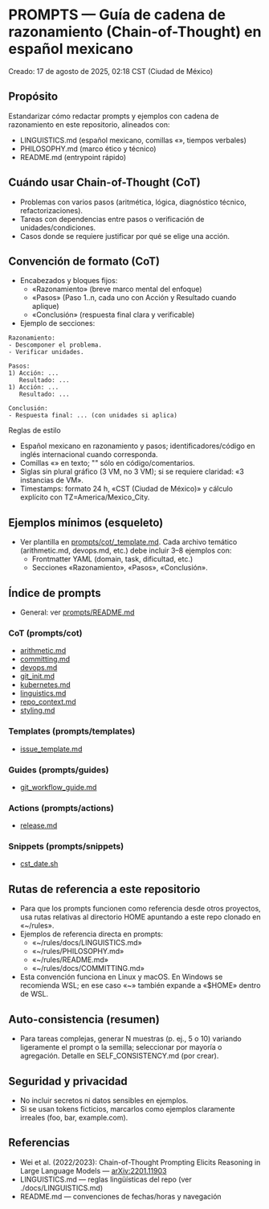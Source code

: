 # PROMPTS — Guía de cadena de razonamiento (Chain-of-Thought) en español mexicano

Creado: 17 de agosto de 2025, 02:18 CST (Ciudad de México)

## Propósito

Estandarizar cómo redactar prompts y ejemplos con cadena de razonamiento en este repositorio, alineados con:

- LINGUISTICS.md (español mexicano, comillas «», tiempos verbales)
- PHILOSOPHY.md (marco ético y técnico)
- README.md (entrypoint rápido)

## Cuándo usar Chain-of-Thought (CoT)

- Problemas con varios pasos (aritmética, lógica, diagnóstico técnico, refactorizaciones).
- Tareas con dependencias entre pasos o verificación de unidades/condiciones.
- Casos donde se requiere justificar por qué se elige una acción.

## Convención de formato (CoT)

- Encabezados y bloques fijos:
  - «Razonamiento» (breve marco mental del enfoque)
  - «Pasos» (Paso 1..n, cada uno con Acción y Resultado cuando aplique)
  - «Conclusión» (respuesta final clara y verificable)
- Ejemplo de secciones:

```text
Razonamiento:
- Descomponer el problema.
- Verificar unidades.

Pasos:
1) Acción: ...
   Resultado: ...
1) Acción: ...
   Resultado: ...

Conclusión:
- Respuesta final: ... (con unidades si aplica)
```

Reglas de estilo

- Español mexicano en razonamiento y pasos; identificadores/código en inglés internacional cuando corresponda.
- Comillas «» en texto; "" sólo en código/comentarios.
- Siglas sin plural gráfico (3 VM, no 3 VM); si se requiere claridad: «3 instancias de VM».
- Timestamps: formato 24 h, «CST (Ciudad de México)» y cálculo explícito con TZ=America/Mexico_City.

## Ejemplos mínimos (esqueleto)

- Ver plantilla en [prompts/cot/_template.md](prompts/cot/_template.md). Cada archivo temático (arithmetic.md, devops.md, etc.) debe incluir 3–8 ejemplos con:
  - Frontmatter YAML (domain, task, dificultad, etc.)
  - Secciones «Razonamiento», «Pasos», «Conclusión».

## Índice de prompts

- General: ver [prompts/README.md](prompts/README.md)

### CoT (prompts/cot)

- [arithmetic.md](prompts/cot/arithmetic.md)
- [committing.md](prompts/cot/committing.md)
- [devops.md](prompts/cot/devops.md)
- [git_init.md](prompts/cot/git_init.md)
- [kubernetes.md](prompts/cot/kubernetes.md)
- [linguistics.md](prompts/cot/linguistics.md)
- [repo_context.md](prompts/cot/repo_context.md)
- [styling.md](prompts/cot/styling.md)

### Templates (prompts/templates)

- [issue_template.md](prompts/templates/issue_template.md)

### Guides (prompts/guides)

- [git_workflow_guide.md](prompts/guides/git_workflow_guide.md)

### Actions (prompts/actions)

- [release.md](prompts/actions/release.md)

### Snippets (prompts/snippets)

- [cst_date.sh](prompts/snippets/cst_date.sh)

## Rutas de referencia a este repositorio

- Para que los prompts funcionen como referencia desde otros proyectos, usa rutas relativas al directorio HOME apuntando a este repo clonado en «~/rules».
- Ejemplos de referencia directa en prompts:
  - «~/rules/docs/LINGUISTICS.md»
  - «~/rules/PHILOSOPHY.md»
  - «~/rules/README.md»
  - «~/rules/docs/COMMITTING.md»
- Esta convención funciona en Linux y macOS. En Windows se recomienda WSL; en ese caso «~» también expande a «$HOME» dentro de WSL.

## Auto-consistencia (resumen)

- Para tareas complejas, generar N muestras (p. ej., 5 o 10) variando ligeramente el prompt o la semilla; seleccionar por mayoría o agregación. Detalle en SELF_CONSISTENCY.md (por crear).

## Seguridad y privacidad

- No incluir secretos ni datos sensibles en ejemplos.
- Si se usan tokens ficticios, marcarlos como ejemplos claramente irreales (foo, bar, example.com).

## Referencias

- Wei et al. (2022/2023): Chain-of-Thought Prompting Elicits Reasoning in Large Language Models — [arXiv:2201.11903](https://arxiv.org/abs/2201.11903)
- LINGUISTICS.md — reglas lingüísticas del repo (ver ./docs/LINGUISTICS.md)
- README.md — convenciones de fechas/horas y navegación

